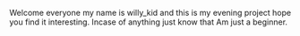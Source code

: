 Welcome everyone my name is willy_kid and this is my evening project hope you find it interesting.
Incase of anything just know that Am just a beginner.
